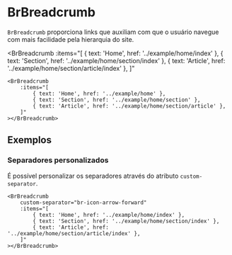 <script setup>
import BrBreadcrumb from '../../src/components/breadcrumb/BrBreadcrumb.vue'
</script>

# BrBreadcrumb <Badge type="warning" text="beta" />

`BrBreadcrumb` proporciona links que auxiliam com que o usuário navegue com mais facilidade pela hierarquia do site.

<BrBreadcrumb
	:items="[
		{ text: 'Home', href: '../example/home/index' },
		{ text: 'Section', href: '../example/home/section/index' },
		{ text: 'Article', href: '../example/home/section/article/index' },
	]"
></BrBreadcrumb>

```vue
<BrBreadcrumb
	:items="[
		{ text: 'Home', href: '../example/home' },
		{ text: 'Section', href: '../example/home/section' },
		{ text: 'Article', href: '../example/home/section/article' },
	]"
></BrBreadcrumb>
```

## Exemplos

### Separadores personalizados

É possível personalizar os separadores através do atributo `custom-separator`.

<div>
	<BrBreadcrumb
		custom-separator="br-icon-arrow-forward"
		:items="[
			{ text: 'Home', href: '../example/home/index' },
			{ text: 'Section', href: '../example/home/section/index' },
			{ text: 'Article', href: '../example/home/section/article/index' },
		]"
	></BrBreadcrumb>
</div>

```vue
<BrBreadcrumb
	custom-separator="br-icon-arrow-forward"
	:items="[
		{ text: 'Home', href: '../example/home/index' },
		{ text: 'Section', href: '../example/home/section/index' },
		{ text: 'Article', href: '../example/home/section/article/index' },
	]"
></BrBreadcrumb>
```

<style lang="scss">
@import '../../src/styles/index.scss'
</style>